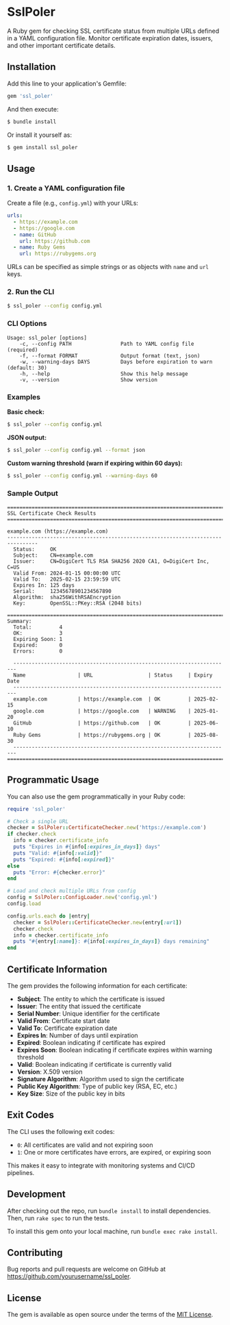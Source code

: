 # SslPoler

A Ruby gem for checking SSL certificate status from multiple URLs defined in a YAML configuration file. Monitor certificate expiration dates, issuers, and other important certificate details.

## Installation

Add this line to your application's Gemfile:

```ruby
gem 'ssl_poler'
```

And then execute:

```bash
$ bundle install
```

Or install it yourself as:

```bash
$ gem install ssl_poler
```

## Usage

### 1. Create a YAML configuration file

Create a file (e.g., `config.yml`) with your URLs:

```yaml
urls:
  - https://example.com
  - https://google.com
  - name: GitHub
    url: https://github.com
  - name: Ruby Gems
    url: https://rubygems.org
```

URLs can be specified as simple strings or as objects with `name` and `url` keys.

### 2. Run the CLI

```bash
$ ssl_poler --config config.yml
```

### CLI Options

```
Usage: ssl_poler [options]
    -c, --config PATH                Path to YAML config file (required)
    -f, --format FORMAT              Output format (text, json)
    -w, --warning-days DAYS          Days before expiration to warn (default: 30)
    -h, --help                       Show this help message
    -v, --version                    Show version
```

### Examples

**Basic check:**
```bash
$ ssl_poler --config config.yml
```

**JSON output:**
```bash
$ ssl_poler --config config.yml --format json
```

**Custom warning threshold (warn if expiring within 60 days):**
```bash
$ ssl_poler --config config.yml --warning-days 60
```

### Sample Output

```
================================================================================
SSL Certificate Check Results
================================================================================

example.com (https://example.com)
--------------------------------------------------------------------------------
  Status:     OK
  Subject:    CN=example.com
  Issuer:     CN=DigiCert TLS RSA SHA256 2020 CA1, O=DigiCert Inc, C=US
  Valid From: 2024-01-15 00:00:00 UTC
  Valid To:   2025-02-15 23:59:59 UTC
  Expires In: 125 days
  Serial:     12345678901234567890
  Algorithm:  sha256WithRSAEncryption
  Key:        OpenSSL::PKey::RSA (2048 bits)

================================================================================
Summary:
  Total:         4
  OK:            3
  Expiring Soon: 1
  Expired:       0
  Errors:        0

  -----------------------------------------------------------------------
  Name                 | URL                  | Status     | Expiry Date
  -----------------------------------------------------------------------
  example.com          | https://example.com  | OK         | 2025-02-15
  google.com           | https://google.com   | WARNING    | 2025-01-20
  GitHub               | https://github.com   | OK         | 2025-06-10
  Ruby Gems            | https://rubygems.org | OK         | 2025-08-30
  -----------------------------------------------------------------------
================================================================================
```

## Programmatic Usage

You can also use the gem programmatically in your Ruby code:

```ruby
require 'ssl_poler'

# Check a single URL
checker = SslPoler::CertificateChecker.new('https://example.com')
if checker.check
  info = checker.certificate_info
  puts "Expires in #{info[:expires_in_days]} days"
  puts "Valid: #{info[:valid]}"
  puts "Expired: #{info[:expired]}"
else
  puts "Error: #{checker.error}"
end

# Load and check multiple URLs from config
config = SslPoler::ConfigLoader.new('config.yml')
config.load

config.urls.each do |entry|
  checker = SslPoler::CertificateChecker.new(entry[:url])
  checker.check
  info = checker.certificate_info
  puts "#{entry[:name]}: #{info[:expires_in_days]} days remaining"
end
```

## Certificate Information

The gem provides the following information for each certificate:

- **Subject**: The entity to which the certificate is issued
- **Issuer**: The entity that issued the certificate
- **Serial Number**: Unique identifier for the certificate
- **Valid From**: Certificate start date
- **Valid To**: Certificate expiration date
- **Expires In**: Number of days until expiration
- **Expired**: Boolean indicating if certificate has expired
- **Expires Soon**: Boolean indicating if certificate expires within warning threshold
- **Valid**: Boolean indicating if certificate is currently valid
- **Version**: X.509 version
- **Signature Algorithm**: Algorithm used to sign the certificate
- **Public Key Algorithm**: Type of public key (RSA, EC, etc.)
- **Key Size**: Size of the public key in bits

## Exit Codes

The CLI uses the following exit codes:

- `0`: All certificates are valid and not expiring soon
- `1`: One or more certificates have errors, are expired, or expiring soon

This makes it easy to integrate with monitoring systems and CI/CD pipelines.

## Development

After checking out the repo, run `bundle install` to install dependencies. Then, run `rake spec` to run the tests.

To install this gem onto your local machine, run `bundle exec rake install`.

## Contributing

Bug reports and pull requests are welcome on GitHub at https://github.com/yourusername/ssl_poler.

## License

The gem is available as open source under the terms of the [MIT License](https://opensource.org/licenses/MIT).
